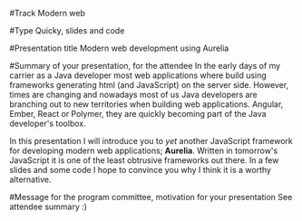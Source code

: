 
#Track
Modern web

#Type
Quicky, slides and code

#Presentation title
Modern web development using Aurelia

#Summary of your presentation, for the attendee
In the early days of my carrier as a Java developer most web applications where build using frameworks generating html (and JavaScript) on the server side.
However, times are changing and nowadays most of us Java developers are branching out to new territories when building web applications.
Angular, Ember, React or Polymer, they are quickly becoming part of the Java developer's toolbox.

In this presentation I will introduce you to *yet* another JavaScript framework for developing modern web applications; **Aurelia**.
Written in tomorrow's JavaScript it is one of the least obtrusive frameworks out there.
In a few slides and some code I hope to convince you why I think it is a worthy alternative.


#Message for the program committee, motivation for your presentation
See attendee summary :)